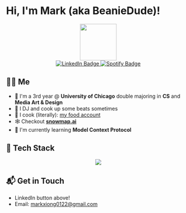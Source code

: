 
# Hi, I'm Mark (aka BeanieDude)! 

<div id="header" align="center">
  <img src="https://media.giphy.com/media/v1.Y2lkPTc5MGI3NjExeTJxeWRlM2hvOG51OGlvYnF3NGJ1NWhkeG55eHJxOXIycjNtaHhsdyZlcD12MV9naWZzX3NlYXJjaCZ0aWQ9MzI1OWE5ZDFiNWFiZTY1ZGFkODgyYmJiM2U0ZDk4MzU5MGU4NWQ0ZmZhZWExOGI2NmQ3MmIxNmY4ZDhkMjBhNyZjdD1n/S2IfEQqgWc0AH4r6Al/giphy.gif" width="100"/>
</div>
<div id="badges" align="center">
  <a href="https://www.linkedin.com/in/mark-xiong-356aa3210/">
    <img src="https://img.shields.io/badge/LinkedIn-blue?style=for-the-badge&logo=linkedin&logoColor=white" alt="LinkedIn Badge"/>
  </a>
  <a href="https://open.spotify.com/user/31ux5clqikgc43myleybajyd7nvu">
    <img src="https://img.shields.io/badge/Spotify-1DB954?style=for-the-badge&logo=spotify&logoColor=white" alt="Spotify Badge"/>
  </a>
</div>

## 👨‍🍳 Me
- 🏫 I'm a 3rd year @ **University of Chicago** double majoring in **CS** and **Media Art & Design**
- 🎹 I DJ and cook up some beats sometimes
- 🥘 I cook (literally): [my food account](https://www.instagram.com/noodles_n_highball?igsh=MTJldzN2dWoxbGRvZg%3D%3D&utm_source=qr)
- 🕸️ Checkout [**snowmap.ai**](https://snowmap.ai)
- 🌱 I'm currently learning **Model Context Protocol** 

## 🚀 Tech Stack

<p align="center">
  <a href="https://skillicons.dev">
    <img align="center" src="https://skillicons.dev/icons?i=python,java,javascript,typescript,c,cpp,cs,html,css,swift,sqlite,mysql,latex,react,redux,aws,gcp,azure,fastapi,mongodb,docker,git,github,anaconda,nodejs,npm,rollupjs,angular,flask,django,vscode,eclipse,emacs,linux,ubuntu,vim,lit,unity,processing,figma,abelton&theme=light" />
  </a>
</p>

## 📬 Get in Touch
- LinkedIn button above!
- Email: markxiong0122@gmail.com
